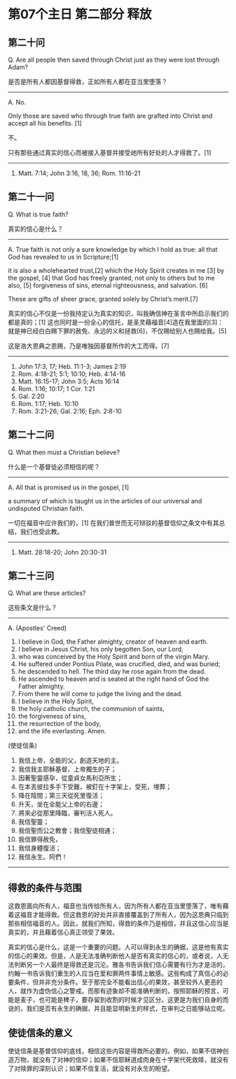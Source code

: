 # 第07个主日 第二部分 释放

## 第二十问

Q. Are all people then saved through Christ
just as they were lost through Adam?

是否是所有人都因基督得救，正如所有人都在亚当里堕落？

---

A. No.

Only those are saved
who through true faith
are grafted into Christ
and accept all his benefits. [1]

不。

只有那些通过真实的信心而被接入基督并接受祂所有好处的人才得救了。[1]

---

1. Matt. 7:14; John 3:16, 18, 36; Rom. 11:16-21

## 第二十一问

Q. What is true faith?

真实的信心是什么？

---

A. True faith is not only a sure knowledge by which I hold as true: all that God has revealed to us in Scripture;[1]

it is also a wholehearted trust,[2]
which the Holy Spirit creates in me [3] by the gospel, [4]
that God has freely granted,
not only to others but to me also, [5]
forgiveness of sins,
eternal righteousness,
and salvation. [6]

These are gifts of sheer grace,
granted solely by Christ’s merit.[7]

真实的信心不仅是一份我持定认为真实的知识，叫我确信神在圣言中所启示我们的都是真的；[1]
这也同时是一份全心的信托，是圣灵藉福音[4]造在我里面的[3]：
就是神已经白白赐下罪的赦免、永远的义和拯救[6]，不仅赐给别人也赐给我。[5]

这是浩大恩典之恩赐，乃是唯独因基督所作的大工而得。[7]

---

1. John 17:3, 17; Heb. 11:1-3; James 2:19
2. Rom. 4:18-21; 5:1; 10:10; Heb. 4:14-16
3. Matt. 16:15-17; John 3:5; Acts 16:14
4. Rom. 1:16; 10:17; 1 Cor. 1:21
5. Gal. 2:20
6. Rom. 1:17; Heb. 10:10
7. Rom. 3:21-26; Gal. 2:16; Eph. 2:8-10

## 第二十二问

Q. What then must a Christian believe?

什么是一个基督徒必须相信的呢？

---

A. All that is promised us in the gospel, [1]

a summary of which is taught us
in the articles of our universal
and undisputed Christian faith.

一切在福音中应许我们的，[1]
在我们普世而无可辩驳的基督信仰之条文中有其总结，我们也受此教。

---

1. Matt. 28:18-20; John 20:30-31

## 第二十三问

Q. What are these articles?

这些条文是什么？

---

A. (Apostles' Creed)

1. I believe in God, the Father almighty, creator of heaven and earth.
2. I believe in Jesus Christ, his only begotten Son, our Lord,
3. who was conceived by the Holy Spirit and born of the virgin Mary.
4. He suffered under Pontius Pilate, was crucified, died, and was buried;
5. he descended to hell. The third day he rose again from the dead.
6. He ascended to heaven and is seated at the right hand of God the Father almighty.
7. From there he will come to judge the living and the dead.
8. I believe in the Holy Spirit,
9. the holy catholic church, the communion of saints,
10. the forgiveness of sins,
11. the resurrection of the body,
12. and the life everlasting. Amen.

(使徒信条)

1. 我信上帝，全能的父，創造天地的主。
2. 我信我主耶穌基督，上帝獨生的子；
3. 因著聖靈感孕，從童貞女馬利亞所生；
4. 在本丟彼拉多手下受難，被釘在十字架上，受死，埋葬；
5. 降在陰間；第三天從死里復活；
6. 升天，坐在全能父上帝的右邊；
7. 將來必從那里降臨，審判活人死人。
8. 我信聖靈；
9. 我信聖而公之教會；我信聖徒相通；
10. 我信罪得赦免，
11. 我信身體復活；
12. 我信永生。阿們！

---

## 得救的条件与范围

这救恩面向所有人，福音也当传给所有人，因为所有人都在亚当里堕落了，唯有藉着这福音才能得救。但这救恩的好处并非直接覆盖到了所有人，因为这恩典只临到那些相信福音的人。因此，就我们所知，得救的条件乃是相信，并且这信心应当是真实的，并且藉着信心真正领受了果效。

真实的信心是什么，这是一个重要的问题。人可以得到永生的确据，这是他有真实的信心的果效。但是，人是无法准确判断他人是否有真实的信心的，或者说，人无法判断另一个人最终是得救还是沉沦。雅各书告诉我们信心需要有行为才是活的，约翰一书告诉我们重生的人应当在爱和罪两件事情上敏感。这些构成了真信心的必要条件，但并非充分条件。至于那完全不能看出信心的果效，甚至较外人更恶的人，就作为虚伪信心之警戒。而那有迹象却不能准确判断的，按照耶稣的预言，可能是麦子，也可能是稗子，要存留到收割的时候才见区分。这更是为我们自身的而说的，我们是否有永生的确据，并且能显明新生的样式，在审判之日能够站立呢。

## 使徒信条的意义

使徒信条是基督信仰的底线，相信这些内容是得救所必要的。例如，如果不信神创造万物，就没有了对神的信仰；如果不信耶稣道成肉身在十字架代死救赎，就没有了对赎罪的深刻认识；如果不信复活，就没有对永生的盼望。